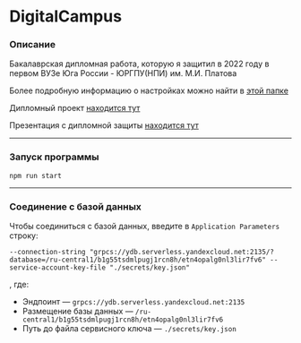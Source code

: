 # DigitalCampus

### Описание

Бакалаврская дипломная работа, которую я защитил в 2022 году в первом ВУЗе Юга России - ЮРГПУ(НПИ) им. М.И. Платова

Более подробную информацию о настройках можно найти в [этой папке](https://github.com/eCoolGe/digitalcampus/tree/master/secrets/information)

Дипломный проект [находится тут](https://github.com/eCoolGe/digitalcampus/blob/master/secrets/information/%D0%92%D0%9A%D0%A0_090302-%D0%98%D0%A1%D0%A2%D0%B0-%D0%BE18_%D0%9A%D0%BE%D0%BD%D0%BE%D0%B2%D0%B0%D0%BB%D0%BE%D0%B2%20%D0%9D.%D0%90..pdf)

Презентация с дипломной защиты [находится тут](https://github.com/eCoolGe/digitalcampus/blob/master/secrets/information/%D0%92%D0%9A%D0%A0_%D0%9F%D1%80%D0%B5%D0%B7%D0%B5%D0%BD%D1%82%D0%B0%D1%86%D0%B8%D1%8F.pdf)

___

### Запуск программы
`npm run start`

___

### Соединение с базой данных
Чтобы соединиться с базой данных, введите в `Application Parameters` строку:
```
--connection-string "grpcs://ydb.serverless.yandexcloud.net:2135/?database=/ru-central1/b1g55tsdmlpugj1rcn8h/etn4opalg0nl3lir7fv6" --service-account-key-file "./secrets/key.json"
```
, где:

* Эндпоинт — `grpcs://ydb.serverless.yandexcloud.net:2135` 
* Размещение базы данных — `/ru-central1/b1g55tsdmlpugj1rcn8h/etn4opalg0nl3lir7fv6`
* Путь до файла сервисного ключа — `./secrets/key.json`

